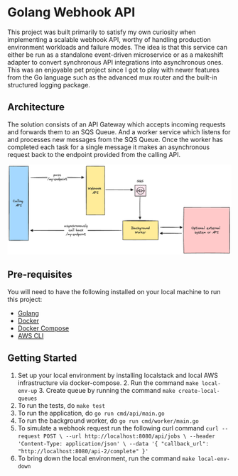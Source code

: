 # Golang Webhook API

This project was built primarily to satisfy my own curiosity when implementing a scalable webhook API, worthy of handling production environment workloads and failure modes. The idea is that this service can either be run as a standalone event-driven microservice or as a makeshift adapter to convert synchronous API integrations into asynchronous ones. This was an enjoyable pet project since I got to play with newer features from the Go language such as the advanced mux router and the built-in structured logging package.

## Architecture

The solution consists of an API Gateway which accepts incoming requests and forwards them to an SQS Queue. And a worker service which listens for and processes new messages from the SQS Queue. Once the worker has completed each task for a single message it makes an asynchronous request back to the endpoint provided from the calling API.

![img.png](docs/img.png)

## Pre-requisites

You will need to have the following installed on your local machine to run this project:
- [Golang](https://golang.org/)
- [Docker](https://www.docker.com/)
- [Docker Compose](https://docs.docker.com/compose/)
- [AWS CLI](https://aws.amazon.com/cli/)

## Getting Started

1. Set up your local environment by installing localstack and local AWS infrastructure via docker-compose.
   2. Run the command `make local-env-up`
   3. Create queue by running the command `make create-local-queues`
4. To run the tests, do `make test`
5. To run the application, do `go run cmd/api/main.go`
6. To run the background worker, do `go run cmd/worker/main.go`
7. To simulate a webhook request run the following curl command ```curl --request POST \
   --url http://localhost:8080/api/jobs \
   --header 'Content-Type: application/json' \
   --data '{
   "callback_url": "http://localhost:8080/api-2/complete"
   }'```
5. To bring down the local environment, run the command `make local-env-down`
